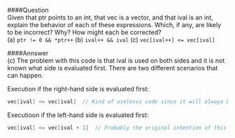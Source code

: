 ####Question  
Given that ptr points to an int, that vec is a vector<int>, and that ival is an int, explain the behavior of each of these expressions. Which, if any, are likely to be incorrect? Why? How might each be corrected?  
(a) `ptr != 0 && *ptr++`
(b) `ival++ && ival`
(c) `vec[ival++] <= vec[ival]`

####Annswer  
(c) The problem with this code is that ival is used on both sides and it is not known what side is evaluated first. There are two different scenarios that can happen.  

Execution if the right-hand side is evaluated first:  
```cpp
vec[ival] <= vec[ival]  // Kind of uselesss code since it will always be true.
```

Executioon if the left-hand side is evaluated first:
```cpp
vec[ival] <= vec[ival + 1]  // Probably the original intention of this code.  
```
